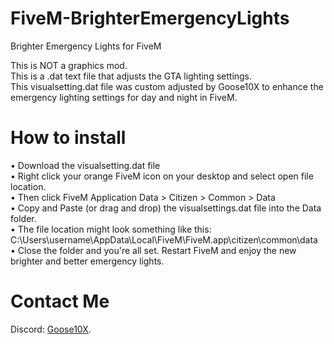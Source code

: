 # FiveM-BrighterEmergencyLights
Brighter Emergency Lights for FiveM

This is NOT a graphics mod. <br>
This is a .dat text file that adjusts the GTA lighting settings. <br>
This visualsetting.dat file was custom adjusted by Goose10X to enhance the emergency lighting settings for day and night in FiveM. <br>

# How to install
• Download the visualsetting.dat file <br>
• Right click your orange FiveM icon on your desktop and select open file location. <br>
• Then click FiveM Application Data > Citizen > Common > Data  <br>
• Copy and Paste (or drag and drop) the visualsettings.dat file into the Data folder. <br>
• The file location might look something like this: C:\Users\username\AppData\Local\FiveM\FiveM.app\citizen\common\data <br>
• Close the folder and you're all set. Restart FiveM and enjoy the new brighter and better emergency lights. <br>

# Contact Me
Discord: [Goose10X](https://discord.gg/VKamh4WUV5).

<br>

